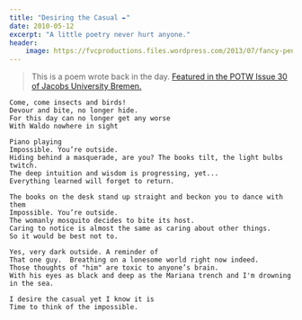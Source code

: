```yaml
---
title: "Desiring the Casual ✒️"
date: 2010-05-12
excerpt: "A little poetry never hurt anyone."
header:
    image: https://fvcproductions.files.wordpress.com/2013/07/fancy-pen.jpg?w=800&h=340&crop=1
---
```


> This is a poem wrote back in the day.
> [Featured in the POTW Issue 30 of Jacobs University Bremen.](https://www.scribd.com/doc/174387876/POTW-Issue-30)

```text
Come, come insects and birds!
Devour and bite, no longer hide.
For this day can no longer get any worse
With Waldo nowhere in sight

Piano playing
Impossible. You’re outside.
Hiding behind a masquerade, are you? The books tilt, the light bulbs
twitch.
The deep intuition and wisdom is progressing, yet...
Everything learned will forget to return.

The books on the desk stand up straight and beckon you to dance with
them
Impossible. You’re outside.
The womanly mosquito decides to bite its host.
Caring to notice is almost the same as caring about other things.
So it would be best not to.

Yes, very dark outside. A reminder of
That one guy.  Breathing on a lonesome world right now indeed.
Those thoughts of "him" are toxic to anyone’s brain.
With his eyes as black and deep as the Mariana trench and I'm drowning
in the sea.

I desire the casual yet I know it is
Time to think of the impossible.
```
